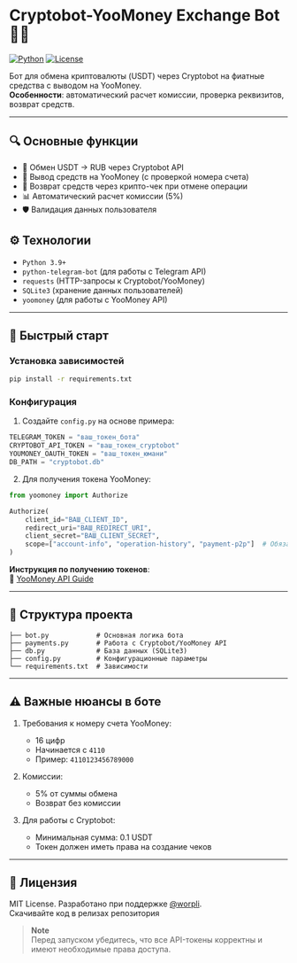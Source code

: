 
# Cryptobot-YooMoney Exchange Bot 🤖💸

[![Python](https://img.shields.io/badge/Python-3.9%2B-blue)](https://www.python.org/)
[![License](https://img.shields.io/badge/License-MIT-green)](LICENSE)

Бот для обмена криптовалюты (USDT) через Cryptobot на фиатные средства с выводом на YooMoney.  
**Особенности**: автоматический расчет комиссии, проверка реквизитов, возврат средств.

---

## 🔍 Основные функции
- 💱 Обмен USDT → RUB через Cryptobot API
- 🏦 Вывод средств на YooMoney (с проверкой номера счета)
- 🔄 Возврат средств через крипто-чек при отмене операции
- 📊 Автоматический расчет комиссии (5%)
- 🛡 Валидация данных пользователя

## ⚙️ Технологии
- `Python 3.9+`
- `python-telegram-bot` (для работы с Telegram API)
- `requests` (HTTP-запросы к Cryptobot/YooMoney)
- `SQLite3` (хранение данных пользователей)
- `yoomoney` (для работы с YooMoney API)

---

## 🚀 Быстрый старт

### Установка зависимостей
```bash
pip install -r requirements.txt
```

### Конфигурация
1. Создайте `config.py` на основе примера:
```python
TELEGRAM_TOKEN = "ваш_токен_бота"
CRYPTOBOT_API_TOKEN = "ваш_токен_cryptobot"
YOUMONEY_OAUTH_TOKEN = "ваш_токен_юмани"
DB_PATH = "cryptobot.db"
```

2. Для получения токена YooMoney:
```python
from yoomoney import Authorize

Authorize(
    client_id="ВАШ_CLIENT_ID",
    redirect_uri="ВАШ_REDIRECT_URI",
    client_secret="ВАШ_CLIENT_SECRET",
    scope=["account-info", "operation-history", "payment-p2p"]  # Обязательный scope для P2P
)
```
**Инструкция по получению токенов**:  
📌 [YooMoney API Guide](https://github.com/Sany0965/YooMoney)

---

## 🧩 Структура проекта
```
├── bot.py            # Основная логика бота
├── payments.py       # Работа с Cryptobot/YooMoney API
├── db.py             # База данных (SQLite3)
├── config.py         # Конфигурационные параметры
└── requirements.txt  # Зависимости
```

---

## ⚠️ Важные нюансы в боте
1. Требования к номеру счета YooMoney:
   - 16 цифр
   - Начинается с `4110`
   - Пример: `4110123456789000`

2. Комиссии:
   - 5% от суммы обмена
   - Возврат без комиссии

3. Для работы с Cryptobot:
   - Минимальная сумма: 0.1 USDT
   - Токен должен иметь права на создание чеков

---

## 📄 Лицензия
MIT License. Разработано при поддержке [@worpli](https://t.me/worpli).  
Скачивайте код в релизах репозитория

> **Note**  
> Перед запуском убедитесь, что все API-токены корректны и имеют необходимые права доступа.
```
